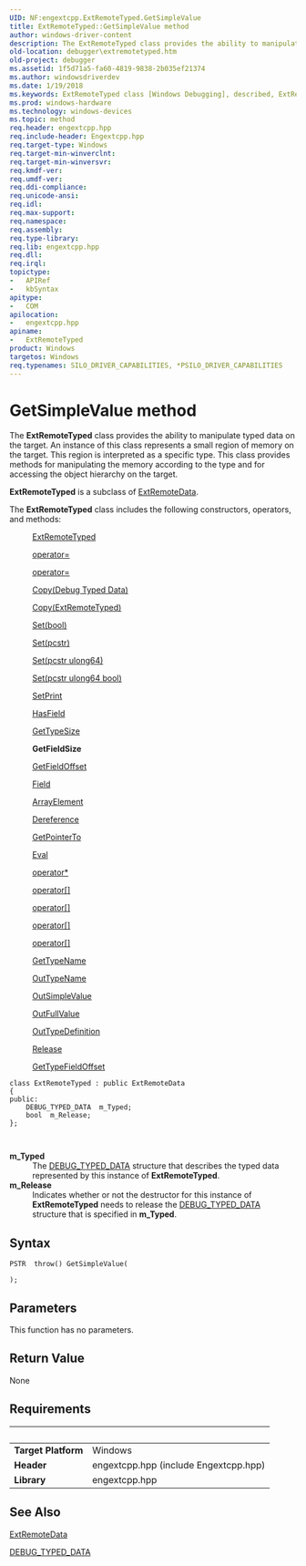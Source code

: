 ```yaml
---
UID: NF:engextcpp.ExtRemoteTyped.GetSimpleValue
title: ExtRemoteTyped::GetSimpleValue method
author: windows-driver-content
description: The ExtRemoteTyped class provides the ability to manipulate typed data on the target.
old-location: debugger\extremotetyped.htm
old-project: debugger
ms.assetid: 1f5d71a5-fa60-4819-9838-2b035ef21374
ms.author: windowsdriverdev
ms.date: 1/19/2018
ms.keywords: ExtRemoteTyped class [Windows Debugging], described, ExtRemoteTyped::Copy, Copy, ErtIoctl, ExtRemoteTyped, ExtRemoteTyped::GetSimpleValue, engextcpp/ExtRemoteTyped, GetSimpleValue, debugger.extremotetyped, ExtRemoteTyped class [Windows Debugging], Clear, EngExtCpp_Ref_04970dac-e759-4a04-a1e0-8dab752c1418.xml, ExtRemoteTyped::ErtIoctl, ExtRemoteTyped::Clear
ms.prod: windows-hardware
ms.technology: windows-devices
ms.topic: method
req.header: engextcpp.hpp
req.include-header: Engextcpp.hpp
req.target-type: Windows
req.target-min-winverclnt: 
req.target-min-winversvr: 
req.kmdf-ver: 
req.umdf-ver: 
req.ddi-compliance: 
req.unicode-ansi: 
req.idl: 
req.max-support: 
req.namespace: 
req.assembly: 
req.type-library: 
req.lib: engextcpp.hpp
req.dll: 
req.irql: 
topictype:
-	APIRef
-	kbSyntax
apitype:
-	COM
apilocation:
-	engextcpp.hpp
apiname:
-	ExtRemoteTyped
product: Windows
targetos: Windows
req.typenames: SILO_DRIVER_CAPABILITIES, *PSILO_DRIVER_CAPABILITIES
---
```



# GetSimpleValue method
The <b>ExtRemoteTyped</b> class provides the ability to manipulate typed data on the target.  An instance of this class represents a small region of memory on the target. This region is interpreted as a specific type.  This class provides methods for manipulating the memory according to the type and for accessing the object hierarchy on the target.

<b>ExtRemoteTyped</b> is a subclass of <a href="..\engextcpp\nl-engextcpp-extremotedata.md">ExtRemoteData</a>.

The <b>ExtRemoteTyped</b> class includes the following constructors, operators, and methods:
<dl>
<dd>

<a href="https://msdn.microsoft.com/library/windows/hardware/ff544162">ExtRemoteTyped</a>


</dd>
<dd>

<a href="..\engextcpp\nf-engextcpp-extbuffer-operator=.md">operator=</a>


</dd>
<dd>

<a href="..\engextcpp\nf-engextcpp-extbuffer-operator=.md">operator=</a>


</dd>
<dd>

<a href="..\engextcpp\nf-engextcpp-extbuffer-copy.md">Copy(Debug Typed Data)</a>


</dd>
<dd>

<a href="..\engextcpp\nf-engextcpp-extbuffer-copy.md">Copy(ExtRemoteTyped)</a>


</dd>
<dd>

<a href="..\engextcpp\nf-engextcpp-extbuffer-set.md">Set(bool)</a>


</dd>
<dd>

<a href="..\engextcpp\nf-engextcpp-extbuffer-set.md">Set(pcstr)</a>


</dd>
<dd>

<a href="..\engextcpp\nf-engextcpp-extbuffer-set.md">Set(pcstr ulong64)</a>


</dd>
<dd>

<a href="..\engextcpp\nf-engextcpp-extbuffer-set.md">Set(pcstr ulong64 bool)</a>


</dd>
<dd>

<a href="https://msdn.microsoft.com/ae478779-8ec1-4a50-a37c-3017aca2c912">SetPrint</a>


</dd>
<dd>

<a href="https://msdn.microsoft.com/c206d8e7-1a90-4866-868b-20275a52e2dd">HasField</a>


</dd>
<dd>

<a href="https://msdn.microsoft.com/library/windows/hardware/ff549457">GetTypeSize</a>


</dd>
<dd>
<b>GetFieldSize</b>

</dd>
<dd>

<a href="https://msdn.microsoft.com/library/windows/hardware/ff546758">GetFieldOffset</a>


</dd>
<dd>

<a href="https://msdn.microsoft.com/be662551-c4d3-4979-8a9b-c913fb6bd336">Field</a>


</dd>
<dd>

<a href="https://msdn.microsoft.com/abe43441-3e00-4d85-ae84-dd738303ab1b">ArrayElement</a>


</dd>
<dd>

<a href="https://msdn.microsoft.com/27a90926-95f4-43cd-b8d1-1b60ad23d737">Dereference</a>


</dd>
<dd>

<a href="https://msdn.microsoft.com/1f237e8a-c0d3-4812-a96d-4cdc6f8e31df">GetPointerTo</a>


</dd>
<dd>

<a href="https://msdn.microsoft.com/library/windows/hardware/hh439396">Eval</a>


</dd>
<dd>

<a href="https://msdn.microsoft.com/f7a63a6a-24fa-4c93-ac2e-c44f7984a2c8">operator*</a>


</dd>
<dd>

<a href="..\engextcpp\nf-engextcpp-extremotetyped-operator[].md">operator[]</a>


</dd>
<dd>

<a href="..\engextcpp\nf-engextcpp-extremotetyped-operator[].md">operator[]</a>


</dd>
<dd>

<a href="..\engextcpp\nf-engextcpp-extremotetyped-operator[].md">operator[]</a>


</dd>
<dd>

<a href="..\engextcpp\nf-engextcpp-extremotetyped-operator[].md">operator[]</a>


</dd>
<dd>

<a href="https://msdn.microsoft.com/library/windows/hardware/ff549408">GetTypeName</a>


</dd>
<dd>

<a href="https://msdn.microsoft.com/fda88a3d-4cdf-4be1-87a7-29e312453686">OutTypeName</a>


</dd>
<dd>

<a href="https://msdn.microsoft.com/e9c11c07-bd4a-4d49-a820-4617be691c80">OutSimpleValue</a>


</dd>
<dd>

<a href="https://msdn.microsoft.com/8f5b3e8b-1b01-4a14-b472-cb5de82e869a">OutFullValue</a>


</dd>
<dd>

<a href="https://msdn.microsoft.com/f7d24a3b-b5a8-4924-85d9-8bf7983b95fa">OutTypeDefinition</a>


</dd>
<dd>

<a href="https://msdn.microsoft.com/041f585a-bc1f-4413-9d68-ae18969e4d75">Release</a>


</dd>
<dd>

<a href="https://msdn.microsoft.com/5f966bf0-2dc3-4422-bfec-09d1b136f9f0">GetTypeFieldOffset</a>


</dd>
</dl><pre class="syntax" xml:space="preserve"><code>class ExtRemoteTyped : public ExtRemoteData
{
public:
    DEBUG_TYPED_DATA  m_Typed;
    bool  m_Release;
};


</code></pre>
<dl>
<dt><a id="m_Typed"></a><a id="m_typed"></a><a id="M_TYPED"></a><b>m_Typed</b></dt>
<dd>
The <a href="..\wdbgexts\ns-wdbgexts-_debug_typed_data.md">DEBUG_TYPED_DATA</a> structure that describes the typed data represented by this instance of <b>ExtRemoteTyped</b>.

</dd>
<dt><a id="m_Release"></a><a id="m_release"></a><a id="M_RELEASE"></a><b>m_Release</b></dt>
<dd>
Indicates whether or not the destructor for this instance of <b>ExtRemoteTyped</b> needs to release the <a href="..\wdbgexts\ns-wdbgexts-_debug_typed_data.md">DEBUG_TYPED_DATA</a> structure that is specified in <b>m_Typed</b>.

</dd>
</dl>

## Syntax

```
PSTR  throw() GetSimpleValue(

);
```

## Parameters

This function has no parameters.

## Return Value

None


## Requirements
| &nbsp; | &nbsp; |
| ---- |:---- |
| **Target Platform** | Windows |
| **Header** | engextcpp.hpp (include Engextcpp.hpp) |
| **Library** | engextcpp.hpp |

## See Also

<a href="..\engextcpp\nl-engextcpp-extremotedata.md">ExtRemoteData</a>

<a href="..\wdbgexts\ns-wdbgexts-_debug_typed_data.md">DEBUG_TYPED_DATA</a>